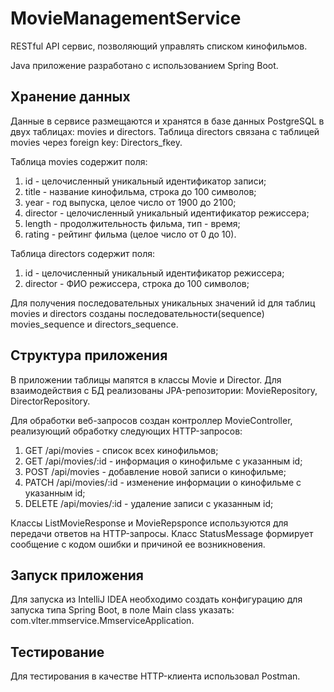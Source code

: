 # MovieManagementService
RESTful API сервис, позволяющий управлять списком кинофильмов.

Java приложение разработано с использованием Spring Boot.
## Хранение данных
Данные в сервисе размещаются и хранятся в базе данных PostgreSQL в двух таблицах: movies и directors. Таблица directors связана с таблицей movies через foreign key: Directors_fkey. 

Таблица movies содержит поля:
1.	id - целочисленный уникальный идентификатор записи;
2.	title - название кинофильма, строка до 100 символов;
3.	year - год выпуска, целое число от 1900 до 2100;
4.	director - целочисленный уникальный идентификатор режиссера;
5.	length - продолжительность фильма, тип - время;
6.	rating - рейтинг фильма (целое число от 0 до 10).

Таблица directors содержит поля:
1.  id - целочисленный уникальный идентификатор режиссера;
2.	director - ФИО режиссера, строка до 100 символов;

Для получения последовательных уникальных значений id для таблиц movies и directors созданы последовательности(sequence) movies_sequence и directors_sequence.

## Структура приложения
В приложении таблицы мапятся в классы Movie и Director. Для взаимодействия с БД реализованы JPA-репозитории: MovieRepository, DirectorRepository. 

Для обработки веб-запросов создан контроллер MovieController, реализующий обработку следующих HTTP-запросов:
1.  GET /api/movies - список всех кинофильмов;
2.  GET /api/movies/:id - информация о кинофильме с указанным id;
3.  POST /api/movies - добавление новой записи о кинофильме;
4.  PATCH /api/movies/:id - изменение информации о кинофильме с указанным id;
5.  DELETE /api/movies/:id - удаление записи с указанным id;

Классы ListMovieResponse и MovieRepsponce используются для передачи ответов на HTTP-запросы. Класс StatusMessage формирует сообщение с кодом ошибки и причиной ее возникновения.

## Запуск приложения
Для запуска из IntelliJ IDEA необходимо создать конфигурацию для запуска типа Spring Boot, в поле Main class указать: com.vlter.mmservice.MmserviceApplication.

## Тестирование
Для тестирования в качестве HTTP-клиента использовал Postman.
